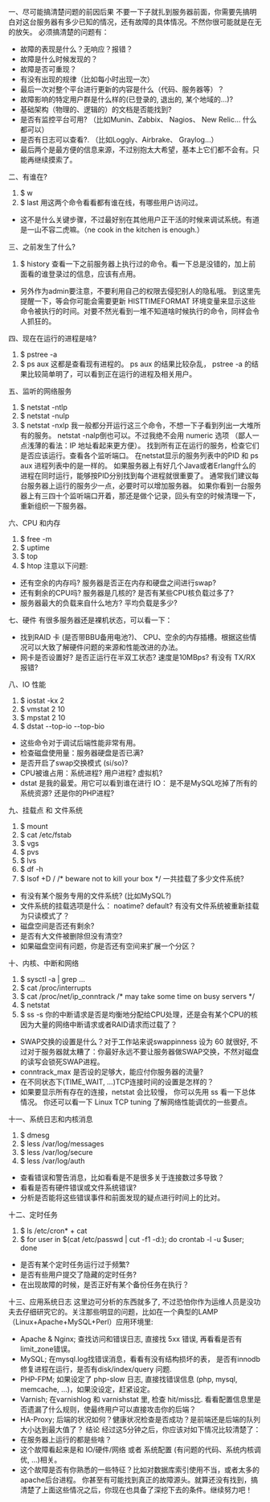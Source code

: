 一、尽可能搞清楚问题的前因后果
不要一下子就扎到服务器前面，你需要先搞明白对这台服务器有多少已知的情况，还有故障的具体情况。不然你很可能就是在无的放矢。
必须搞清楚的问题有：
* 故障的表现是什么？无响应？报错？
* 故障是什么时候发现的？
* 故障是否可重现？
* 有没有出现的规律（比如每小时出现一次）
* 最后一次对整个平台进行更新的内容是什么（代码、服务器等）？
* 故障影响的特定用户群是什么样的(已登录的, 退出的, 某个地域的…)?
* 基础架构（物理的、逻辑的）的文档是否能找到?
* 是否有监控平台可用? （比如Munin、Zabbix、 Nagios、 New Relic… 什么都可以）
* 是否有日志可以查看?. （比如Loggly、Airbrake、 Graylog…）
* 最后两个是最方便的信息来源，不过别抱太大希望，基本上它们都不会有。只能再继续摸索了。
  
二、有谁在?
1.	$ w 
2.	$ last 
用这两个命令看看都有谁在线，有哪些用户访问过。
* 这不是什么关键步骤，不过最好别在其他用户正干活的时候来调试系统。有道是一山不容二虎嘛。（ne cook in the kitchen is enough.）

三、之前发生了什么?
1.	$ history 
查看一下之前服务器上执行过的命令。看一下总是没错的，加上前面看的谁登录过的信息，应该有点用。
* 另外作为admin要注意，不要利用自己的权限去侵犯别人的隐私哦。
到这里先提醒一下，等会你可能会需要更新 HISTTIMEFORMAT 环境变量来显示这些命令被执行的时间。对要不然光看到一堆不知道啥时候执行的命令，同样会令人抓狂的。

四、现在在运行的进程是啥?
1.	$ pstree -a 
2.	$ ps aux 
这都是查看现有进程的。 
ps aux 的结果比较杂乱， 
pstree -a 的结果比较简单明了，可以看到正在运行的进程及相关用户。

五、监听的网络服务
1.	$ netstat -ntlp 
2.	$ netstat -nulp 
3.	$ netstat -nxlp 
我一般都分开运行这三个命令，不想一下子看到列出一大堆所有的服务。
netstat -nalp倒也可以。不过我绝不会用 numeric 选项 （鄙人一点浅薄的看法：IP 地址看起来更方便）。
找到所有正在运行的服务，检查它们是否应该运行。查看各个监听端口。
在netstat显示的服务列表中的PID 和 ps aux 进程列表中的是一样的。
如果服务器上有好几个Java或者Erlang什么的进程在同时运行，能够按PID分别找到每个进程就很重要了。
通常我们建议每台服务器上运行的服务少一点，必要时可以增加服务器。
如果你看到一台服务器上有三四十个监听端口开着，那还是做个记录，回头有空的时候清理一下，重新组织一下服务器。

六、CPU 和内存
1.	$ free -m 
2.	$ uptime 
3.	$ top 
4.	$ htop 
注意以下问题:
* 还有空余的内存吗? 服务器是否正在内存和硬盘之间进行swap?
* 还有剩余的CPU吗? 服务器是几核的? 是否有某些CPU核负载过多了?
* 服务器最大的负载来自什么地方? 平均负载是多少?

七、硬件
有很多服务器还是裸机状态，可以看一下：
* 找到RAID 卡 (是否带BBU备用电池?)、 CPU、空余的内存插槽。根据这些情况可以大致了解硬件问题的来源和性能改进的办法。
* 网卡是否设置好? 是否正运行在半双工状态? 速度是10MBps? 有没有 TX/RX 报错?

八、IO 性能
1.	$ iostat -kx 2 
2.	$ vmstat 2 10 
3.	$ mpstat 2 10 
4.	$ dstat --top-io --top-bio 
* 这些命令对于调试后端性能非常有用。
* 检查磁盘使用量：服务器硬盘是否已满?
* 是否开启了swap交换模式 (si/so)?
* CPU被谁占用：系统进程? 用户进程? 虚拟机?
* dstat 是我的最爱。用它可以看到谁在进行 IO： 是不是MySQL吃掉了所有的系统资源? 还是你的PHP进程?

九、挂载点 和 文件系统
1.	$ mount 
2.	$ cat /etc/fstab 
3.	$ vgs 
4.	$ pvs 
5.	$ lvs 
6.	$ df -h 
7.	$ lsof +D / /* beware not to kill your box */ 
一共挂载了多少文件系统?
* 有没有某个服务专用的文件系统? (比如MySQL?)
* 文件系统的挂载选项是什么： noatime? default? 有没有文件系统被重新挂载为只读模式了？
* 磁盘空间是否还有剩余?
* 是否有大文件被删除但没有清空?
* 如果磁盘空间有问题，你是否还有空间来扩展一个分区？

十、内核、中断和网络
1.	$ sysctl -a | grep ... 
2.	$ cat /proc/interrupts 
3.	$ cat /proc/net/ip_conntrack /* may take some time on busy servers */ 
4.	$ netstat 
5.	$ ss -s 
你的中断请求是否是均衡地分配给CPU处理，还是会有某个CPU的核因为大量的网络中断请求或者RAID请求而过载了？
* SWAP交换的设置是什么？对于工作站来说swappinness 设为 60 就很好, 不过对于服务器就太糟了：你最好永远不要让服务器做SWAP交换，不然对磁盘的读写会锁死SWAP进程。
* conntrack_max 是否设的足够大，能应付你服务器的流量?
* 在不同状态下(TIME_WAIT, …)TCP连接时间的设置是怎样的？
* 如果要显示所有存在的连接，netstat 会比较慢， 你可以先用 ss 看一下总体情况。
你还可以看一下 Linux TCP tuning 了解网络性能调优的一些要点。

十一、系统日志和内核消息
1.	$ dmesg 
2.	$ less /var/log/messages 
3.	$ less /var/log/secure 
4.	$ less /var/log/auth 
* 查看错误和警告消息，比如看看是不是很多关于连接数过多导致？
* 看看是否有硬件错误或文件系统错误?
* 分析是否能将这些错误事件和前面发现的疑点进行时间上的比对。

十二、定时任务
1.	$ ls /etc/cron* + cat 
2.	$ for user in $(cat /etc/passwd | cut -f1 -d:); do crontab -l -u $user; done 
* 是否有某个定时任务运行过于频繁?
* 是否有些用户提交了隐藏的定时任务?
* 在出现故障的时候，是否正好有某个备份任务在执行？

十三、应用系统日志
这里边可分析的东西就多了, 不过恐怕你作为运维人员是没功夫去仔细研究它的。关注那些明显的问题，比如在一个典型的LAMP（Linux+Apache+MySQL+Perl）应用环境里:
* Apache & Nginx; 查找访问和错误日志, 直接找 5xx 错误, 再看看是否有 limit_zone错误。
* MySQL; 在mysql.log找错误消息，看看有没有结构损坏的表， 是否有innodb修复进程在运行，是否有disk/index/query 问题.
* PHP-FPM; 如果设定了 php-slow 日志, 直接找错误信息 (php, mysql, memcache, …)，如果没设定，赶紧设定。
* Varnish; 在varnishlog 和 varnishstat 里, 检查 hit/miss比. 看看配置信息里是否遗漏了什么规则，使最终用户可以直接攻击你的后端？
* HA-Proxy; 后端的状况如何？健康状况检查是否成功？是前端还是后端的队列大小达到最大值了？
结论
经过这5分钟之后，你应该对如下情况比较清楚了：
* 在服务器上运行的都是些啥？
* 这个故障看起来是和 IO/硬件/网络 或者 系统配置 (有问题的代码、系统内核调优, …)相关。
* 这个故障是否有你熟悉的一些特征？比如对数据库索引使用不当，或者太多的apache后台进程。
你甚至有可能找到真正的故障源头。就算还没有找到，搞清楚了上面这些情况之后，你现在也具备了深挖下去的条件。继续努力吧！

